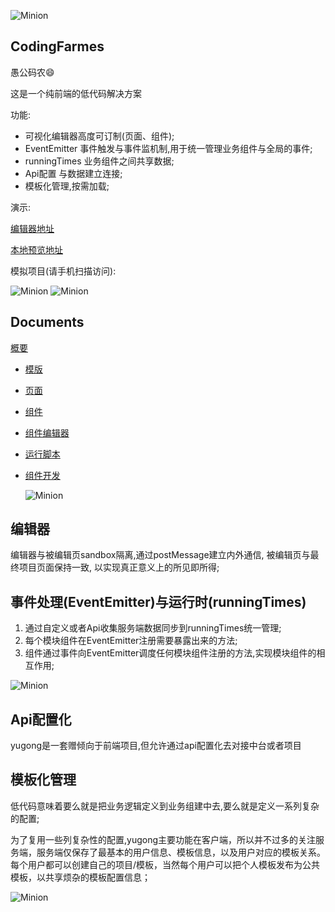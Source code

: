 ![Minion](https://www.eightfeet.cn/yugong/images/flow/logo.svg)

## CodingFarmes
愚公码农😄

这是一个纯前端的低代码解决方案

功能:

- 可视化编辑器高度可订制(页面、组件);
- EventEmitter 事件触发与事件监机制,用于统一管理业务组件与全局的事件;
- runningTimes 业务组件之间共享数据;
- Api配置 与数据建立连接;
- 模板化管理,按需加载;

演示:

  [编辑器地址](https://www.eightfeet.cn/yugong/dashboard/#/project) 
  
  [本地预览地址](https://www.eightfeet.cn/yugong/)

模拟项目(请手机扫描访问): 


  ![Minion](https://www.eightfeet.cn/yugong/images/documents/baoming.png)
  ![Minion](https://www.eightfeet.cn/yugong/images/documents/choujiang.png)

## Documents

[概要](./documents/introduce/README.md)

+ [模版](./documents/template/README.md)

+ [页面](./documents/page/README.md)

+ [组件](./documents/component/README.md)

+ [组件编辑器](./documents/moduleBoard/README.md)

+ [运行脚本](./documents/script/README.md)

+ [组件开发](./documents/component/README.md)
  
  ![Minion](https://www.eightfeet.cn/yugong/images/documents/dashboard.png)

## 编辑器

编辑器与被编辑页sandbox隔离,通过postMessage建立内外通信, 被编辑页与最终项目页面保持一致, 以实现真正意义上的所见即所得;

## 事件处理(EventEmitter)与运行时(runningTimes)

1. 通过自定义或者Api收集服务端数据同步到runningTimes统一管理;
2. 每个模块组件在EventEmitter注册需要暴露出来的方法;
3. 组件通过事件向EventEmitter调度任何模块组件注册的方法,实现模块组件的相互作用;

![Minion](https://www.eightfeet.cn/yugong/images/flow/core.drawio.svg)

## Api配置化

yugong是一套赠倾向于前端项目,但允许通过api配置化去对接中台或者项目

## 模板化管理

低代码意味着要么就是把业务逻辑定义到业务组建中去,要么就是定义一系列复杂的配置;

为了复用一些列复杂性的配置,yugong主要功能在客户端，所以并不过多的关注服务端，服务端仅保存了最基本的用户信息、模板信息，以及用户对应的模板关系。每个用户都可以创建自己的项目/模板，当然每个用户可以把个人模板发布为公共模板，以共享烦杂的模板配置信息；

![Minion](https://www.eightfeet.cn/yugong/images/flow/template.drawio.svg)
